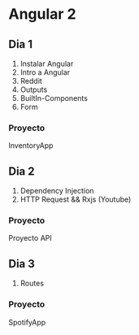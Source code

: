 # Angular 2

## Dia 1

1. Instalar Angular
2. Intro a Angular
2. Reddit
3. Outputs
4. BuiltIn-Components
5. Form

### Proyecto

InventoryApp

## Dia 2

1. Dependency Injection
2. HTTP Request && Rxjs (Youtube)


### Proyecto

  Proyecto API


## Dia 3

1. Routes


### Proyecto

SpotifyApp
